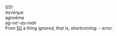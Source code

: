 <body>
  <p>G51<br>  ἀγνόημα  <br> agnoēma  <br><i>ag-no‘-ay-mah </i><br>From <a href="g0050.htm">50</a>  a thing <i>ignored</i>, that is, <i>shortcoming:</i> - error.<br></p>
 </body>